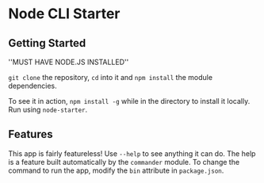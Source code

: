 # Node CLI Starter

## Getting Started

''MUST HAVE NODE.JS INSTALLED''

`git clone` the repository, `cd` into it and `npm install` the module dependencies. 

To see it in action, `npm install -g` while in the directory to install it locally. Run using `node-starter`. 

## Features

This app is fairly featureless! Use `--help` to see anything it can do. The help is a feature built automatically by the `commander` module. To change the command to run the app, modify the `bin` attribute in `package.json`. 

